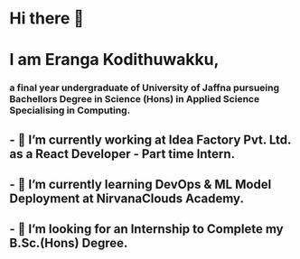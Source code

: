 # Hi there 👋
# I am Eranga Kodithuwakku, 
### a final year undergraduate of University of Jaffna pursueing Bachellors Degree in Science (Hons) in Applied Science Specialising in Computing.

##  - 🔭 I’m currently working at Idea Factory Pvt. Ltd. as a React Developer - Part time Intern.
##  - 🌱 I’m currently learning DevOps & ML Model Deployment at NirvanaClouds Academy.
##  - 👯 I’m looking for an Internship to Complete my B.Sc.(Hons) Degree.

